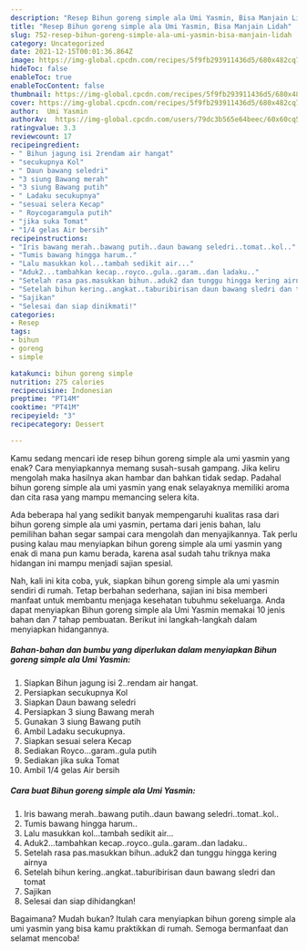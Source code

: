 ```yaml
---
description: "Resep Bihun goreng simple ala Umi Yasmin, Bisa Manjain Lidah"
title: "Resep Bihun goreng simple ala Umi Yasmin, Bisa Manjain Lidah"
slug: 752-resep-bihun-goreng-simple-ala-umi-yasmin-bisa-manjain-lidah
category: Uncategorized
date: 2021-12-15T00:01:36.864Z
image: https://img-global.cpcdn.com/recipes/5f9fb293911436d5/680x482cq70/bihun-goreng-simple-ala-umi-yasmin-foto-resep-utama.jpg
hideToc: false
enableToc: true
enableTocContent: false
thumbnail: https://img-global.cpcdn.com/recipes/5f9fb293911436d5/680x482cq70/bihun-goreng-simple-ala-umi-yasmin-foto-resep-utama.jpg
cover: https://img-global.cpcdn.com/recipes/5f9fb293911436d5/680x482cq70/bihun-goreng-simple-ala-umi-yasmin-foto-resep-utama.jpg
author:  Umi Yasmin
authorAv:  https://img-global.cpcdn.com/users/79dc3b565e64beec/60x60cq50/avatar.jpg
ratingvalue: 3.3
reviewcount: 17
recipeingredient:
- " Bihun jagung isi 2rendam air hangat"
- "secukupnya Kol"
- " Daun bawang seledri"
- "3 siung Bawang merah"
- "3 siung Bawang putih"
- " Ladaku secukupnya"
- "sesuai selera Kecap"
- " Roycogaramgula putih"
- "jika suka Tomat"
- "1/4 gelas Air bersih"
recipeinstructions:
- "Iris bawang merah..bawang putih..daun bawang seledri..tomat..kol.."
- "Tumis bawang hingga harum.."
- "Lalu masukkan kol...tambah sedikit air..."
- "Aduk2...tambahkan kecap..royco..gula..garam..dan ladaku.."
- "Setelah rasa pas.masukkan bihun..aduk2 dan tunggu hingga kering airnya"
- "Setelah bihun kering..angkat..taburibirisan daun bawang sledri dan tomat"
- "Sajikan"
- "Selesai dan siap dinikmati!"
categories:
- Resep
tags:
- bihun
- goreng
- simple

katakunci: bihun goreng simple 
nutrition: 275 calories
recipecuisine: Indonesian
preptime: "PT14M"
cooktime: "PT41M"
recipeyield: "3"
recipecategory: Dessert

---
```



Kamu sedang mencari ide resep bihun goreng simple ala umi yasmin yang enak? Cara menyiapkannya memang susah-susah gampang. Jika keliru mengolah maka hasilnya akan hambar dan bahkan tidak sedap. Padahal bihun goreng simple ala umi yasmin yang enak selayaknya memiliki aroma dan cita rasa yang mampu memancing selera kita.




Ada beberapa hal yang sedikit banyak mempengaruhi kualitas rasa dari bihun goreng simple ala umi yasmin, pertama dari jenis bahan, lalu pemilihan bahan segar sampai cara mengolah dan menyajikannya. Tak perlu pusing kalau mau menyiapkan bihun goreng simple ala umi yasmin yang enak di mana pun kamu berada, karena asal sudah tahu triknya maka hidangan ini mampu menjadi sajian spesial.


Nah, kali ini kita coba, yuk, siapkan bihun goreng simple ala umi yasmin sendiri di rumah. Tetap berbahan sederhana, sajian ini bisa memberi manfaat untuk membantu menjaga kesehatan tubuhmu sekeluarga. Anda dapat menyiapkan Bihun goreng simple ala Umi Yasmin memakai 10 jenis bahan dan 7 tahap pembuatan. Berikut ini langkah-langkah dalam menyiapkan hidangannya.

<!--inarticleads1-->

##### Bahan-bahan dan bumbu yang diperlukan dalam menyiapkan Bihun goreng simple ala Umi Yasmin:

1. Siapkan  Bihun jagung isi 2..rendam air hangat.
1. Persiapkan secukupnya Kol
1. Siapkan  Daun bawang seledri
1. Persiapkan 3 siung Bawang merah
1. Gunakan 3 siung Bawang putih
1. Ambil  Ladaku secukupnya.
1. Siapkan sesuai selera Kecap
1. Sediakan  Royco...garam..gula putih
1. Sediakan jika suka Tomat
1. Ambil 1/4 gelas Air bersih




<!--inarticleads2-->

##### Cara buat Bihun goreng simple ala Umi Yasmin:

1. Iris bawang merah..bawang putih..daun bawang seledri..tomat..kol..
1. Tumis bawang hingga harum..
1. Lalu masukkan kol...tambah sedikit air...
1. Aduk2...tambahkan kecap..royco..gula..garam..dan ladaku..
1. Setelah rasa pas.masukkan bihun..aduk2 dan tunggu hingga kering airnya
1. Setelah bihun kering..angkat..taburibirisan daun bawang sledri dan tomat
1. Sajikan
1. Selesai dan siap dihidangkan!



Bagaimana? Mudah bukan? Itulah cara menyiapkan bihun goreng simple ala umi yasmin yang bisa kamu praktikkan di rumah. Semoga bermanfaat dan selamat mencoba!
